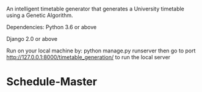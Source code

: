 An intelligent timetable generator that generates a University timetable using a Genetic Algorithm.


Dependencies:
Python 3.6 or above

Django 2.0 or above


Run on your local machine by: python manage.py runserver then go to port http://127.0.0.1:8000/timetable_generation/ to run the local server
# Schedule-Master
